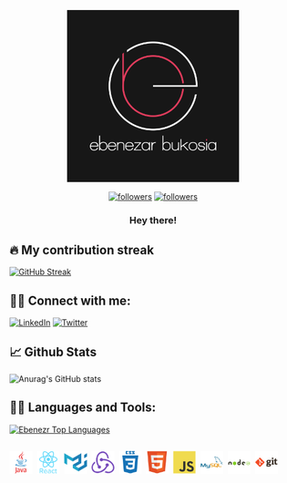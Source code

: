 <!-- <h3 align="center">Hey there, I'm Bukosia Ebenezar <h3> -->
<p align="center"><img width="60%" height="auto" border-radius="50%" src="./ebbe.png" height="175px"/></p>

<p align="center">
  <a href="https://twitter.com/Sir_Bukosia"><img alt="followers" title="Follow me on Twitter" src="https://img.shields.io/twitter/follow/Sir_Bukosia?color=55960c&label=Follow&logo=twitter&logoColor=white&style=for-the-badge"/></a>
  <a href="https://github.com/Ebenezr"><img alt="followers" title="Follow me on Github" src="https://img.shields.io/github/followers/Ebenezr?color=236ad3&style=for-the-badge&logo=github&label=Follow"/></a>
</p>

<h3 align="center">Hey there!<h3>
  
## 🔥 My contribution streak
[![GitHub Streak](https://github-readme-streak-stats.herokuapp.com/?user=Ebenezr&theme=dark)](https://git.io/streak-stats)<br>
## 🙋‍♂️ Connect with me:
<p align="left">
  <a href="https://www.linkedin.com/in/ebenezar-bukosia-29ab67200/"><img alt="LinkedIn" title="LinkedIn" src="https://img.shields.io/badge/-LinkedIn-0077B5?style=for-the-badge&logo=linkedin&logoColor=white"/></a>
  <a href="https://twitter.com/Sir_Bukosia"><img alt="Twitter" title="Twitter" src="https://img.shields.io/badge/-Twitter-1DA1F2?style=for-the-badge&logo=twitter&logoColor=white"/></a>
</p>

## 📈 Github Stats 
![Anurag's GitHub stats](https://github-readme-stats.vercel.app/api?username=Ebenezr&show_icons=true&theme=codeSTACKr)<br>
## 👨‍💻 Languages and Tools:
<a href="https://github.com/anuraghazra/github-readme-stats"><img alt="Ebenezr Top Languages" src="https://github-readme-stats.vercel.app/api/top-langs/?username=Ebenezr&langs_count=10&layout=compact&theme=dark#" /></a>

##
<div>
  <img src="https://github.com/devicons/devicon/blob/master/icons/java/java-original-wordmark.svg" title="Java" alt="Java" width="40" height="40"/>&nbsp;
  <img src="https://github.com/devicons/devicon/blob/master/icons/react/react-original-wordmark.svg" title="React" alt="React" width="40" height="40"/>&nbsp;
<!--   <img src="https://github.com/devicons/devicon/blob/master/icons/spring/spring-original-wordmark.svg" title="Spring" alt="Spring" width="40" height="40"/>&nbsp; -->
  <img src="https://github.com/devicons/devicon/blob/master/icons/materialui/materialui-original.svg" title="Material UI" alt="Material UI" width="40" height="40"/>&nbsp;
<!--   <img src="https://github.com/devicons/devicon/blob/master/icons/flutter/flutter-original.svg" title="Flutter" alt="Flutter" width="40" height="40"/>&nbsp; -->
  <img src="https://github.com/devicons/devicon/blob/master/icons/redux/redux-original.svg" title="Redux" alt="Redux " width="40" height="40"/>&nbsp;
  <img src="https://github.com/devicons/devicon/blob/master/icons/css3/css3-plain-wordmark.svg"  title="CSS3" alt="CSS" width="40" height="40"/>&nbsp;
  <img src="https://github.com/devicons/devicon/blob/master/icons/html5/html5-original.svg" title="HTML5" alt="HTML" width="40" height="40"/>&nbsp;
  <img src="https://github.com/devicons/devicon/blob/master/icons/javascript/javascript-original.svg" title="JavaScript" alt="JavaScript" width="40" height="40"/>&nbsp;
<!--   <img src="https://github.com/devicons/devicon/blob/master/icons/firebase/firebase-plain-wordmark.svg" title="Firebase" alt="Firebase" width="40" height="40"/>&nbsp; -->
<!--   <img src="https://github.com/devicons/devicon/blob/master/icons/gatsby/gatsby-original.svg" title="Gatsby"  alt="Gatsby" width="40" height="40"/>&nbsp; -->
  <img src="https://github.com/devicons/devicon/blob/master/icons/mysql/mysql-original-wordmark.svg" title="MySQL"  alt="MySQL" width="40" height="40"/>&nbsp;
  <img src="https://github.com/devicons/devicon/blob/master/icons/nodejs/nodejs-original-wordmark.svg" title="NodeJS" alt="NodeJS" width="40" height="40"/>&nbsp;
<!--   <img src="https://github.com/devicons/devicon/blob/master/icons/amazonwebservices/amazonwebservices-plain-wordmark.svg" title="AWS" alt="AWS" width="40" height="40"/>&nbsp; -->
  <img src="https://github.com/devicons/devicon/blob/master/icons/git/git-original-wordmark.svg" title="Git" **alt="Git" width="40" height="40"/>
</div>  
<!--

**Ebenezr/Ebenezr** is a ✨ _special_ ✨ repository because its `README.md` (this file) appears on your GitHub profile.

Here are some ideas to get you started:

- 🔭 I’m currently working on ...
- 🌱 I’m currently learning ...
- 👯 I’m looking to collaborate on ...
- 🤔 I’m looking for help with ...
- 💬 Ask me about ...
- 📫 How to reach me: ...
- 😄 Pronouns: ...
- ⚡ Fun fact: ...
-->
-----
Credits: [Ebenezr](https://github.com/Ebenezr)

